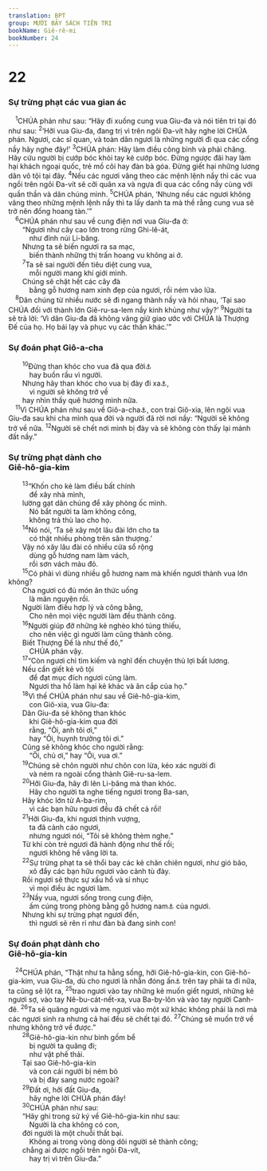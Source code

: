 ```yaml
---
translation: BPT
group: MƯỜI BẢY SÁCH TIÊN TRI
bookName: Giê-rê-mi 
bookNumber: 24
---
```


<div class="title"><h1>22</h1><h3>Sự trừng phạt các vua gian ác</h3></div>
<span class="verse gie_22_1"> <sup>1</sup>CHÚA phán như sau: “Hãy đi xuống cung vua Giu-đa và nói tiên tri tại đó như sau:</span>
<span class="verse gie_22_2"><sup>2</sup>‘Hỡi vua Giu-đa, đang trị vì trên ngôi Đa-vít hãy nghe lời CHÚA phán. Ngươi, các sĩ quan, và toàn dân ngươi là những người đi qua các cổng nầy hãy nghe đây!’</span>
<span class="verse gie_22_3"><sup>3</sup>CHÚA phán: Hãy làm điều công bình và phải chăng. Hãy cứu người bị cướp bóc khỏi tay kẻ cướp bóc. Đừng ngược đãi hay làm hại khách ngoại quốc, trẻ mồ côi hay đàn bà góa. Đừng giết hại những lương dân vô tội tại đây.</span>
<span class="verse gie_22_4"><sup>4</sup>Nếu các ngươi vâng theo các mệnh lệnh nầy thì các vua ngồi trên ngôi Đa-vít sẽ cỡi quân xa và ngựa đi qua các cổng nầy cùng với quần thần và dân chúng mình.</span>
<span class="verse gie_22_5"><sup>5</sup>CHÚA phán, ‘Nhưng nếu các ngươi không vâng theo những mệnh lệnh nầy thì ta lấy danh ta mà thề rằng cung vua sẽ trở nên đống hoang tàn.’”<br/></span>
<span class="verse gie_22_6"> <sup>6</sup>CHÚA phán như sau về cung điện nơi vua Giu-đa ở:<br/>  “Ngươi như cây cao lớn trong rừng Ghi-lê-át,<br/>   như đỉnh núi Li-băng.<br/>  Nhưng ta sẽ biến ngươi ra sa mạc,<br/>   biến thành những thị trấn hoang vu không ai ở.<br/></span>
<span class="verse gie_22_7">  <sup>7</sup>Ta sẽ sai người đến tiêu diệt cung vua,<br/>   mỗi người mang khí giới mình.<br/>  Chúng sẽ chặt hết các cây đà<br/>   bằng gỗ hương nam xinh đẹp của ngươi, rồi ném vào lửa.<br/></span>
<span class="verse gie_22_8"> <sup>8</sup>Dân chúng từ nhiều nước sẽ đi ngang thành nầy và hỏi nhau, ‘Tại sao CHÚA đối với thành lớn Giê-ru-sa-lem nầy kinh khủng như vậy?’</span>
<span class="verse gie_22_9"><sup>9</sup>Người ta sẽ trả lời: ‘Vì dân Giu-đa đã không vâng giữ giao ước với CHÚA là Thượng Đế của họ. Họ bái lạy và phục vụ các thần khác.’”<br/></span>
<div class="title"><h3>Sự đoán phạt Giô-a-cha</h3></div>
<span class="verse gie_22_10">  <sup>10</sup>Đừng than khóc cho vua đã qua đời<a data-toggle="tooltip" data-placement="bottom" title="Đây là vua Giô-xia bị giết trong trận chiến chống quân Ai-cập vào năm 609 trước Công nguyên.">⚓</a><br/>   hay buồn rầu vì người.<br/>  Nhưng hãy than khóc cho vua bị đày đi xa<a data-toggle="tooltip" data-placement="bottom" title="Đây là vua Giô-a-cha, con vua Giô-xia. Ông lên ngôi sau khi Giô-xia qua đời. Ông cũng có tên là Sa-lum. Vua Nê-cô của Ai-cập đánh bại vua Giô-xia và truất Giô-a-cha khỏi ngôi vua Giu-đa, cầm tù ông ta ở Ai-cập.">⚓</a>,<br/>   vì người sẽ không trở về<br/>  hay nhìn thấy quê hương mình nữa.<br/></span>
<span class="verse gie_22_11"> <sup>11</sup>Vì CHÚA phán như sau về Giô-a-cha<a data-toggle="tooltip" data-placement="bottom" title="Bản Hê-bơ-rơ ghi “Sa-lum,” một tên khác của Giô-a-cha.">⚓</a>, con trai Giô-xia, lên ngôi vua Giu-đa sau khi cha mình qua đời và người đã rời nơi nầy: “Người sẽ không trở về nữa.</span>
<span class="verse gie_22_12"><sup>12</sup>Người sẽ chết nơi mình bị đày và sẽ không còn thấy lại mảnh đất nầy.”<br/></span>
<div class="title"><h3>Sự trừng phạt dành cho<br/>Giê-hô-gia-kim</h3></div>
<span class="verse gie_22_13">  <sup>13</sup>“Khốn cho kẻ làm điều bất chính<br/>   để xây nhà mình,<br/>  lường gạt dân chúng để xây phòng ốc mình.<br/>   Nó bắt người ta làm không công,<br/>   không trả thù lao cho họ.<br/></span>
<span class="verse gie_22_14">  <sup>14</sup>Nó nói, ‘Ta sẽ xây một lâu đài lớn cho ta<br/>   có thật nhiều phòng trên sân thượng.’<br/>  Vậy nó xây lâu đài có nhiều cửa sổ rộng<br/>   dùng gỗ hương nam làm vách,<br/>   rồi sơn vách màu đỏ.<br/></span>
<span class="verse gie_22_15">  <sup>15</sup>Có phải vì dùng nhiều gỗ hương nam mà khiến ngươi thành vua lớn không?<br/>  Cha ngươi có đủ món ăn thức uống<br/>   là mãn nguyện rồi.<br/>  Người làm điều hợp lý và công bằng,<br/>   Cho nên mọi việc người làm đều thành công.<br/></span>
<span class="verse gie_22_16">  <sup>16</sup>Người giúp đỡ những kẻ nghèo khó túng thiếu,<br/>   cho nên việc gì người làm cũng thành công.<br/>  Biết Thượng Đế là như thế đó,”<br/>   CHÚA phán vậy.<br/></span>
<span class="verse gie_22_17">  <sup>17</sup>“Còn ngươi chỉ tìm kiếm và nghĩ đến chuyện thủ lợi bất lương.<br/>  Nếu cần giết kẻ vô tội<br/>   để đạt mục đích ngươi cũng làm.<br/>   Ngươi tha hồ làm hại kẻ khác và ăn cắp của họ.”<br/></span>
<span class="verse gie_22_18">  <sup>18</sup>Vì thế CHÚA phán như sau về Giê-hô-gia-kim,<br/>   con Giô-xia, vua Giu-đa:<br/>  Dân Giu-đa sẽ không than khóc<br/>   khi Giê-hô-gia-kim qua đời<br/>   rằng, “Ôi, anh tôi ơi,”<br/>   hay “Ôi, huynh trưởng tôi ơi.”<br/>  Cũng sẽ không khóc cho người rằng:<br/>   “Ôi, chủ ơi,” hay “Ôi, vua ơi.”<br/></span>
<span class="verse gie_22_19">  <sup>19</sup>Chúng sẽ chôn người như chôn con lừa, kéo xác người đi<br/>   và ném ra ngoài cổng thành Giê-ru-sa-lem.<br/></span>
<span class="verse gie_22_20">  <sup>20</sup>Hỡi Giu-đa, hãy đi lên Li-băng mà than khóc.<br/>   Hãy cho người ta nghe tiếng ngươi trong Ba-san,<br/>  Hãy khóc lớn từ A-ba-rim,<br/>   vì các bạn hữu ngươi đều đã chết cả rồi!<br/></span>
<span class="verse gie_22_21">  <sup>21</sup>Hỡi Giu-đa, khi ngươi thịnh vượng,<br/>   ta đã cảnh cáo ngươi,<br/>   nhưng ngươi nói, “Tôi sẽ không thèm nghe.”<br/>  Từ khi còn trẻ ngươi đã hành động như thế rồi;<br/>   ngươi không hề vâng lời ta.<br/></span>
<span class="verse gie_22_22">  <sup>22</sup>Sự trừng phạt ta sẽ thổi bay các kẻ chăn chiên ngươi, như gió bão,<br/>   xô đẩy các bạn hữu ngươi vào cảnh tù đày.<br/>  Rồi ngươi sẽ thực sự xấu hổ và sỉ nhục<br/>   vì mọi điều ác ngươi làm.<br/></span>
<span class="verse gie_22_23">  <sup>23</sup>Nầy vua, ngươi sống trong cung điện,<br/>   ấm cúng trong phòng bằng gỗ hương nam<a data-toggle="tooltip" data-placement="bottom" title="Đền vua ở Giê-ru-sa-lem được xây bằng gỗ hương nam (hay bá hương) của Li-băng. Xứ Li-băng rất nổi tiếng về loại gỗ nầy.">⚓</a> của ngươi.<br/>  Nhưng khi sự trừng phạt ngươi đến,<br/>   thì ngươi sẽ rên rỉ như đàn bà đang sinh con!<br/></span>
<div class="title"><h3>Sự đoán phạt dành cho<br/>Giê-hô-gia-kin</h3></div>
<span class="verse gie_22_24"> <sup>24</sup>CHÚA phán, “Thật như ta hằng sống, hỡi Giê-hô-gia-kin, con Giê-hô-gia-kim, vua Giu-đa, dù cho ngươi là nhẫn đóng ấn<a data-toggle="tooltip" data-placement="bottom" title="Một loại ấn đeo trên ngón tay như nhẫn.">⚓</a> trên tay phải ta đi nữa, ta cũng sẽ lột ra,</span>
<span class="verse gie_22_25"><sup>25</sup>trao ngươi vào tay những kẻ muốn giết ngươi, những kẻ ngươi sợ, vào tay Nê-bu-cát-nết-xa, vua Ba-by-lôn và vào tay người Canh-đê.</span>
<span class="verse gie_22_26"><sup>26</sup>Ta sẽ quăng ngươi và mẹ ngươi vào một xứ khác không phải là nơi mà các ngươi sinh ra nhưng cả hai đều sẽ chết tại đó.</span>
<span class="verse gie_22_27"><sup>27</sup>Chúng sẽ muốn trở về nhưng không trở về được.”<br/></span>
<span class="verse gie_22_28">  <sup>28</sup>Giê-hô-gia-kin như bình gốm bể<br/>   bị người ta quăng đi;<br/>   như vật phế thải.<br/>  Tại sao Giê-hô-gia-kin<br/>   và con cái người bị ném bỏ<br/>   và bị đày sang nước ngoài?<br/></span>
<span class="verse gie_22_29">  <sup>29</sup>Đất ơi, hỡi đất Giu-đa,<br/>   hãy nghe lời CHÚA phán đây!<br/></span>
<span class="verse gie_22_30">  <sup>30</sup>CHÚA phán như sau:<br/>  “Hãy ghi trong sử ký về Giê-hô-gia-kin như sau:<br/>   Người là cha không có con,<br/>  đời người là một chuỗi thất bại.<br/>   Không ai trong vòng dòng dõi người sẽ thành công;<br/>  chẳng ai được ngồi trên ngôi Đa-vít,<br/>   hay trị vì trên Giu-đa.”<br/></span>
